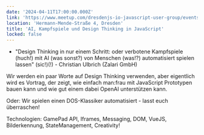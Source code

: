 ```yaml
---
date: '2024-04-11T17:00:00.000Z'
link: 'https://www.meetup.com/dresdenjs-io-javascript-user-group/events/wwdfrqygcgbpb/'
location: 'Hermann-Mende-Straße 4, Dresden'
title: 'AI, Kampfspiele und Design Thinking in JavaScript'
locked: false
---
```

* "Design Thinking in nur einem Schritt: oder verbotene Kampfspiele (huch!) mit AI (was sonst?) von Menschen (was!?) automatisiert spielen lassen" (sic!)(!) - Christian Ulbrich (Zalari GmbH)

Wir werden ein paar Worte auf Design Thinking verwenden, aber eigentlich wird es Vortrag, der zeigt, wie einfach man:frau mit JavaScript Prototypen bauen kann und wie gut einem dabei OpenAI unterstützen kann.

Oder: Wir spielen einen DOS-Klassiker automatisiert - lasst euch überraschen!

Technologien: GamePad API, Iframes, Messaging, DOM, VueJS, Bilderkennung, StateManagement, Creativity!
